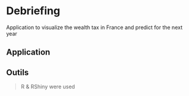 # Debriefing

Application to visualize the wealth tax in France and predict for the next year

## Application



## Outils

> R & RShiny were used
